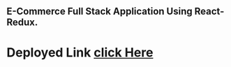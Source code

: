 ## E-Commerce Full Stack Application Using React-Redux.

# Deployed Link [click Here](https://muth-ecommerce-client.netlify.app/)
